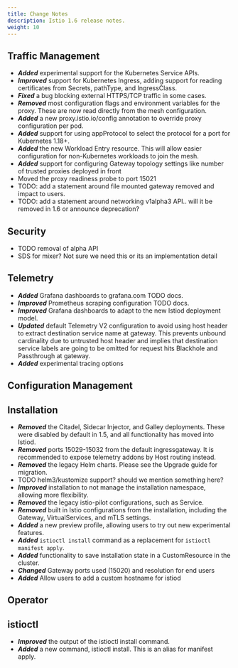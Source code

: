 ```yaml
---
title: Change Notes
description: Istio 1.6 release notes.
weight: 10
---
```


## Traffic Management
- ***Added*** experimental support for the Kubernetes Service APIs.
- ***Improved*** support for Kubernetes Ingress, adding support for reading certificates from Secrets, pathType, and IngressClass.
- ***Fixed*** a bug blocking external HTTPS/TCP traffic in some cases.
- ***Removed*** most configuration flags and environment variables for the proxy. These are now read directly from the mesh configuration.
- ***Added*** a new proxy.istio.io/config annotation to override proxy configuration per pod.
- ***Added*** support for using appProtocol to select the protocol for a port for Kubernetes 1.18+.
- ***Added*** the new Workload Entry resource. This will allow easier configuration for non-Kubernetes workloads to join the mesh.
- ***Added*** support for configuring Gateway topology settings like number of trusted proxies deployed in front
- Moved the proxy readiness probe to port 15021
- TODO: add a statement around file mounted gateway removed and impact to users.
- TODO: add a statement around networking v1alpha3 API.. will it be removed in 1.6 or announce deprecation?

## Security
- TODO removal of alpha API
- SDS for mixer? Not sure we need this or its an implementation detail

## Telemetry
- ***Added*** Grafana dashboards to grafana.com TODO docs.
- ***Improved*** Prometheus scraping configuration TODO docs.
- ***Improved*** Grafana dashboards to adapt to the new Istiod deployment model.
- ***Updated*** default Telemetry V2 configuration to avoid using host header to extract destination service name at gateway. This prevents unbound cardinality due to untrusted host header and implies that destination service labels are going to be omitted for request hits Blackhole and Passthrough at gateway.
- ***Added*** experimental tracing options

## Configuration Management

## Installation
- ***Removed*** the Citadel, Sidecar Injector, and Galley deployments. These were disabled by default in 1.5, and all functionality has moved into Istiod.
- ***Removed*** ports 15029-15032 from the default ingressgateway. It is recommended to expose telemetry addons by Host routing instead.
- ***Removed*** the legacy Helm charts. Please see the Upgrade guide for migration.
- TODO helm3/kustomize support? should we mention something here?
- ***Improved*** installation to not manage the installation namespace, allowing more flexibility.
- ***Removed*** the legacy istio-pilot configurations, such as Service.
- ***Removed*** built in Istio configurations from the installation, including the Gateway, VirtualServices, and mTLS settings.
- ***Added*** a new preview profile, allowing users to try out new experimental features.
- ***Added*** `istioctl install` command as a replacement for `istioctl manifest apply`.
- ***Added*** functionality to save  installation state in a CustomResource in the cluster.
- ***Changed*** Gateway ports used (15020) and resolution for end users
- ***Added*** Allow users to add a custom hostname for istiod

## Operator

## istioctl
- ***Improved*** the output of the istioctl install command.
- ***Added*** a new command, istioctl install. This is an alias for manifest apply.
